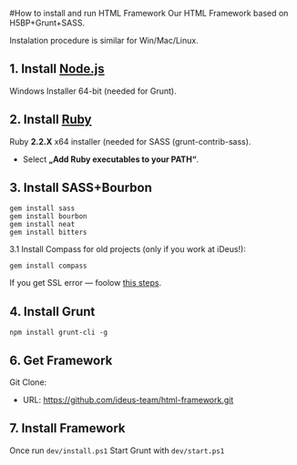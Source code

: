 #How to install and run HTML Framework
Our HTML Framework based on H5BP+Grunt+SASS.

Instalation procedure is similar for Win/Mac/Linux.

## 1. Install [Node.js](http://nodejs.org/download/)
Windows Installer 64-bit (needed for Grunt).


## 2. Install [Ruby](http://rubyinstaller.org/downloads/)
Ruby __2.2.X__ x64 installer (needed for SASS (grunt-contrib-sass).  
 - Select __„Add Ruby executables to your PATH“__.


## 3. Install SASS+Bourbon
```
gem install sass
gem install bourbon
gem install neat
gem install bitters
```
3.1 Install Compass for old projects (only if you work at iDeus!):
```
gem install compass
```
If you get SSL error — foolow [this steps](https://gist.github.com/luislavena/f064211759ee0f806c88#manual-solution-to-ssl-issue).


## 4. Install Grunt
```
npm install grunt-cli -g
```

## 6. Get Framework
Git Clone:
 - URL: https://github.com/ideus-team/html-framework.git


## 7. Install Framework
Once run `dev/install.ps1`
Start Grunt with `dev/start.ps1`
